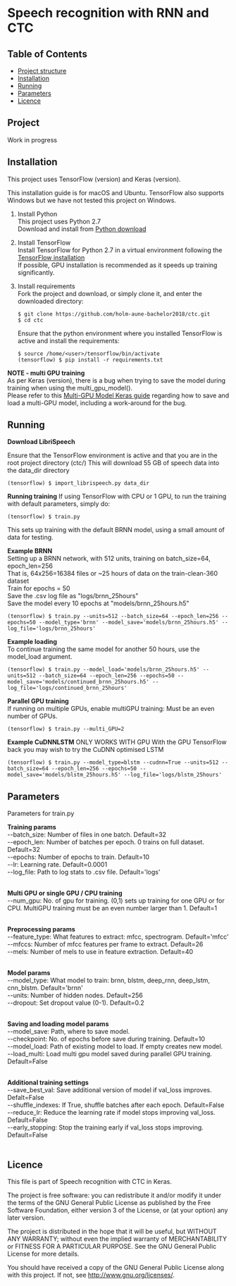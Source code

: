 Speech recognition with RNN and CTC
======
Table of Contents
------
 * [Project structure](#project)
 * [Installation](#installation)
 * [Running](#running)
 * [Parameters](#params)
 * [Licence](#licence)

<a name="project"/>

## Project
Work in progress

<a name="installation"/>

## Installation
This project uses TensorFlow (version) and Keras (version).

This installation guide is for macOS and Ubuntu. 
TensorFlow also supports Windows but we have not tested this project on Windows.
1. Install Python  
This project uses Python 2.7  
Download and install from [Python download]

2. Install TensorFlow  
Install TensorFlow for Python 2.7 in a virtual environment following the [TensorFlow installation]  
If possible, GPU installation is recommended as it speeds up training significantly.

3. Install requirements  
Fork the project and download, or simply clone it, and enter the downloaded directory:
   ```
   $ git clone https://github.com/holm-aune-bachelor2018/ctc.git
   $ cd ctc
   ```
   Ensure that the python environment where you installed TensorFlow is active and install the             requirements:
   ```ubuntu
   $ source /home/<user>/tensorflow/bin/activate
   (tensorflow) $ pip install -r requirements.txt
   ```


**NOTE - multi GPU training**  
As per Keras (version), there is a bug when trying to save the model during training when using the multi_gpu_model().  
Please refer to this [Multi-GPU Model Keras guide] regarding how to save and load a multi-GPU model, including a work-around for the bug.

<a name="running"/>

## Running

**Download LibriSpeech** 

Ensure that the TensorFlow environment is active and that you are in the root project directory (ctc/)
This will download 55 GB of speech data into the data_dir directory

```
(tensorflow) $ import_librispeech.py data_dir 

```

**Running training** 
If using TensorFlow with CPU or 1 GPU, to run the training with default parameters, simply do:
``` 
(tensorflow) $ train.py
```
This sets up training with the default BRNN model, using a small amount of data for testing.


**Example BRNN** <br>
Setting up a BRNN network, with 512 units, training on batch_size=64, epoch_len=256 <br>
That is, 64x256=16384 files or ~25 hours of data on the train-clean-360 dataset <br>
Train for epochs = 50 <br>
Save the .csv log file as "logs/brnn_25hours" <br>
Save the model every 10 epochs at "models/brnn_25hours.h5" <br>

```
(tensorflow) $ train.py --units=512 --batch_size=64 --epoch_len=256 --epochs=50 --model_type='brnn' --model_save='models/brnn_25hours.h5' --log_file='logs/brnn_25hours'  
```

**Example loading** <br>
To continue training the same model for another 50 hours, use the model_load argument.
```
(tensorflow) $ train.py --model_load='models/brnn_25hours.h5' --units=512 --batch_size=64 --epoch_len=256 --epochs=50 --model_save='models/continued_brnn_25hours.h5' --log_file='logs/continued_brnn_25hours'  
```

**Parallel GPU training** <br>
If running on multiple GPUs, enable multiGPU training:
Must be an even number of GPUs.
```
(tensorflow) $ train.py --multi_GPU=2
```

**Example CuDNNLSTM**
ONLY WORKS WITH GPU
With the GPU TensorFlow back you may wish to try the CuDNN optimised LSTM

```
(tensorflow) $ train.py --model_type=blstm --cudnn=True --units=512 --batch_size=64 --epoch_len=256 --epochs=50 --model_save='models/blstm_25hours.h5' --log_file='logs/blstm_25hours'
```


<a name="params"/>

## Parameters
Parameters for train.py

**Training params** <br>
--batch_size: Number of files in one batch. Default=32<br>
--epoch_len: Number of batches per epoch. 0 trains on full dataset. Default=32<br>
--epochs: Number of epochs to train. Default=10<br>
--lr: Learning rate. Default=0.0001<br>
--log_file: Path to log stats to .csv file. Default='logs'<br><br>

**Multi GPU or single GPU / CPU training** <br>
--num_gpu: No. of gpu for training. (0,1) sets up training for one GPU or for CPU.
           MultiGPU training must be an even number larger than 1. Default=1<br><br>

**Preprocessing params**<br>
--feature_type: What features to extract: mfcc, spectrogram. Default='mfcc'<br>
--mfccs: Number of mfcc features per frame to extract. Default=26<br>
--mels: Number of mels to use in feature extraction. Default=40<br><br>

**Model params**<br>
--model_type: What model to train: brnn, blstm, deep_rnn, deep_lstm, cnn_blstm. Default='brnn'<br>
--units: Number of hidden nodes. Default=256<br>
--dropout: Set dropout value (0-1). Default=0.2<br><br>

**Saving and loading model params**<br>
--model_save: Path, where to save model.<br>
--checkpoint: No. of epochs before save during training. Default=10<br>
--model_load: Path of existing model to load. If empty creates new model.<br>
--load_multi: Load multi gpu model saved during parallel GPU training. Default=False<br><br>

**Additional training settings**<br>
--save_best_val: Save additional version of model if val_loss improves. Defalt=False<br>
--shuffle_indexes: If True, shuffle batches after each epoch. Default=False<br>
--reduce_lr: Reduce the learning rate if model stops improving val_loss. Default=False<br>
--early_stopping: Stop the training early if val_loss stops improving. Default=False<br><br>

<a name="licence"/>

## Licence
This file is part of Speech recognition with CTC in Keras.

The project is free software: you can redistribute it and/or modify
it under the terms of the GNU General Public License as published by
the Free Software Foundation, either version 3 of the License, or
(at your option) any later version.

The project is distributed in the hope that it will be useful,
but WITHOUT ANY WARRANTY; without even the implied warranty of
MERCHANTABILITY or FITNESS FOR A PARTICULAR PURPOSE.  See the
GNU General Public License for more details.

You should have received a copy of the GNU General Public License
along with this project. If not, see <http://www.gnu.org/licenses/>.
   


[Python download]: https://www.python.org/downloads/
[TensorFlow installation]: https://www.tensorflow.org/install/
[Multi-GPU Model Keras guide]: https://blog.datawow.io/multi-gpu-model-keras-ef463bf965d9
